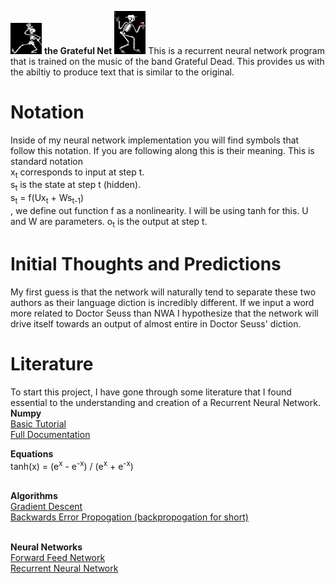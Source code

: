 <img src="mascot1.jpg" alt="mascot" width=50/> **the Grateful Net** <img src="mascot2.jpg" alt="mascot" width=50/>
This is a recurrent neural network program that is trained on the music of the band Grateful Dead.  This provides us with the abiltiy to produce text that is similar to the original.

# Notation
Inside of my neural network implementation you will find symbols that follow this notation.  If you are following along this is their meaning.  This is standard notation</br>
x<sub>t</sub> corresponds to input at step t.</br>
s<sub>t</sub> is the state at step t (hidden).</br>
s<sub>t</sub> = f(Ux<sub>t</sub> + Ws<sub>t-1</sub>)</br>, we define out function f as a nonlinearity.  I will be using tanh for this.  U and W are parameters.
o<sub>t</sub> is the output at step t.

# Initial Thoughts and Predictions
My first guess is that the network will naturally tend to separate these two authors as their language diction is incredibly different.  If we input a word more related to Doctor Seuss than NWA I hypothesize that the network will drive itself towards an output of almost entire in Doctor Seuss' diction.

# Literature
To start this project, I have gone through some literature that I found essential to the understanding and creation of a Recurrent Neural Network.</br>
__Numpy__</br>
 [Basic Tutorial](https://docs.scipy.org/doc/numpy-dev/user/quickstart.html)</br>
 [Full Documentation](https://docs.scipy.org/doc/numpy-1.11.0/reference/)</br>

__Equations__</br>
 tanh(x) = (e<sup>x</sup> - e<sup>-x</sup>) / (e<sup>x</sup> + e<sup>-x</sup>)</br>
</br>

__Algorithms__</br>
 [Gradient Descent](https://en.wikipedia.org/wiki/Gradient_descent)</br>
 [Backwards Error Propogation (backpropogation for short)](https://en.wikipedia.org/wiki/Backpropagation)</br>
</br>

__Neural Networks__</br>
 [Forward Feed Network](https://en.wikipedia.org/wiki/Feedforward_neural_network)</br>
 [Recurrent Neural Network](https://en.wikipedia.org/wiki/Recurrent_neural_network)</br>
